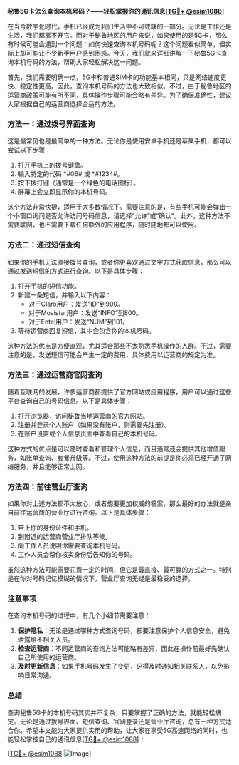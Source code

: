 **秘鲁5G卡怎么查询本机号码？——轻松掌握你的通讯信息[[TG💪+ @esim1088](https://t.me/s/esim1088)]**

在当今数字化时代，手机已经成为我们生活中不可或缺的一部分。无论是工作还是生活，我们都离不开它。而对于秘鲁地区的用户来说，如果使用的是5G卡，那么有时候可能会遇到一个问题：如何快速查询本机号码呢？这个问题看似简单，但实际上却可能让不少新手用户感到困惑。今天，我们就来详细讲解一下秘鲁5G卡查询本机号码的方法，帮助大家轻松解决这一问题。

首先，我们需要明确一点，5G卡和普通SIM卡的功能基本相同，只是网络速度更快、稳定性更高。因此，查询本机号码的方法也大致相似。不过，由于秘鲁地区的运营商政策可能有所不同，具体操作步骤可能会略有差异。为了确保准确性，建议大家根据自己的运营商选择合适的方法。

### 方法一：通过拨号界面查询

这是最常见也是最简单的一种方法。无论你是使用安卓手机还是苹果手机，都可以尝试以下步骤：

1. 打开手机上的拨号键盘。
2. 输入特定的代码 *#06# 或 *#1234#。
3. 按下拨打键（通常是一个绿色的电话图标）。
4. 屏幕上会立即显示你的本机号码。

这个方法非常快捷，适用于大多数情况下。需要注意的是，有些手机可能会弹出一个小窗口询问是否允许访问号码信息，请选择“允许”或“确认”。此外，这种方法不需要联网，也不需要下载任何额外的应用程序，随时随地都可以使用。

### 方法二：通过短信查询

如果你的手机无法直接拨号查询，或者你更喜欢通过文字方式获取信息，那么可以通过发送短信的方式进行查询。以下是具体步骤：

1. 打开手机的短信功能。
2. 新建一条短信，并输入以下内容：
   - 对于Claro用户：发送“ID”到900。
   - 对于Movistar用户：发送“INFO”到800。
   - 对于Entel用户：发送“NUM”到101。
3. 等待运营商回复短信，其中会包含你的本机号码。

这种方法的优点是方便直观，尤其适合那些不太熟悉手机操作的人群。不过，需要注意的是，发送短信可能会产生一定的费用，具体费用以运营商的规定为准。

### 方法三：通过运营商官网查询

随着互联网的发展，许多运营商都提供了官方网站或应用程序，用户可以通过这些平台查询自己的号码信息。以下是具体步骤：

1. 打开浏览器，访问秘鲁当地运营商的官方网站。
2. 注册并登录个人账户（如果没有账户，则需要先注册）。
3. 在账户设置或个人信息页面中查看自己的本机号码。

这种方式的优点是可以随时查看和管理个人信息，而且通常还会提供其他增值服务，如账单查询、套餐升级等。不过，使用这种方法的前提是你必须已经开通了网络服务，并且能够正常上网。

### 方法四：前往营业厅查询

如果你对上述方法都不太放心，或者想要更加权威的答案，那么最好的办法就是亲自前往运营商的营业厅进行咨询。以下是具体步骤：

1. 带上你的身份证件和手机。
2. 到附近的运营商营业厅排队等候。
3. 向工作人员说明你需要查询本机号码。
4. 工作人员会帮你核实身份后告知你的号码。

虽然这种方法可能需要花费一定的时间，但它是最直接、最可靠的方式之一。特别是在你对号码记忆模糊的情况下，营业厅查询无疑是最稳妥的选择。

### 注意事项

在查询本机号码的过程中，有几个小细节需要注意：

1. **保护隐私**：无论是通过哪种方式查询号码，都要注意保护个人信息安全，避免泄露给不相关人员。
2. **检查运营商**：不同运营商的查询方法可能略有差异，因此在操作前最好先确认自己所使用的运营商。
3. **及时更新信息**：如果手机号码发生了变更，记得及时通知相关联系人，以免影响日常沟通。

### 总结

查询秘鲁5G卡的本机号码其实并不复杂，只要掌握了正确的方法，就能轻松搞定。无论是通过拨号界面、短信查询、官网登录还是营业厅咨询，总有一种方式适合你。希望本文能为大家提供实用的帮助，让大家在享受5G高速网络的同时，也能轻松掌控自己的通讯信息[[TG💪+ @esim1088](https://t.me/s/esim1088)]！

[[TG💪+ @esim1088](https://t.me/s/esim1088) ![Image](https://i.postimg.cc/4NQfJmqS/Snipaste-2025-05-13-00-14-12.png)]